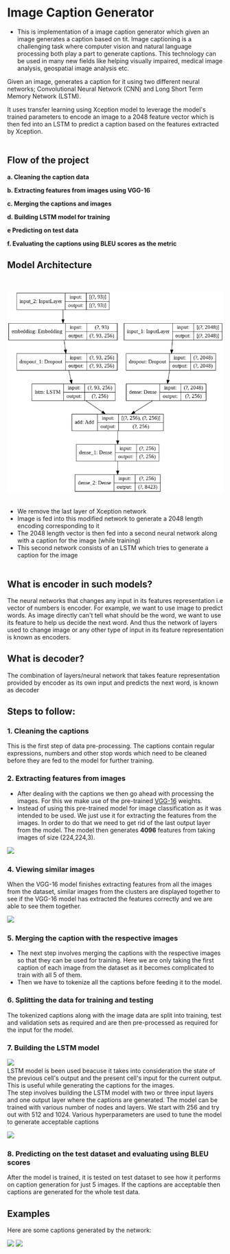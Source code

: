 # Image Caption Generator

* This is implementation of a image caption generator which given an image generates a caption based on tit. Image captioning is a challenging task where computer vision and natural language processing both play a part to generate captions. This technology can be used in many new fields like helping visually impaired, medical image analysis, geospatial image analysis etc.

Given an image, generates a caption for it using two different neural networks; Convolutional Neural Network (CNN) and Long Short Term Memory Network (LSTM).

It uses transfer learning using Xception model to leverage the model's trained parameters to encode an image to a 2048 feature vector which is then fed into an LSTM to predict a caption based on the features extracted by Xception.
<br /><br />

## Flow of the project

**a. Cleaning the caption data**

**b. Extracting features from images using VGG-16**

**c. Merging the captions and images**

**d. Building LSTM model for training**

**e  Predicting on test data**

**f. Evaluating the captions using BLEU scores as the metric**

## Model Architecture
<br />

<img src="model_plot.png"></img>
<br /><br />

- We remove the last layer of Xception network
- Image is fed into this modified network to generate a 2048 length encoding corresponding to it
- The 2048 length vector is then fed into a second neural network along with a caption for the image (while training)
- This second network consists of an LSTM which tries to generate a caption for the image
<br /><br />

## What is encoder in such models?
The neural networks that changes any input in its features representation i.e vector of numbers is encoder. For example, we want to use image to predict words. As image directly can't tell what should be the word, we want to use its feature to help us decide the next word. And thus the network of layers used to change image or any other type of input in its feature representation is known as encoders.

## What is decoder?
The combination of layers/neural network that takes feature representation provided by encoder as its own input and predicts the next word, is known as decoder

## Steps to follow:

### 1. Cleaning the captions
This is the first step of data pre-processing. The captions contain regular expressions, numbers and other stop words which need to be cleaned before they are fed to the model for further training.

### 2. Extracting features from images
* After dealing with the captions we then go ahead with processing the images. For this we make use of the pre-trained  [VGG-16](https://github.com/fchollet/deep-learning-models/releases/download/v0.1/vgg16_weights_tf_dim_ordering_tf_kernels.h5) weights.
* Instead of using this pre-trained model for image classification as it was intended to be used. We just use it for extracting the features from the images. In order to do that we need to get rid of the last output layer from the model. The model then generates **4096** features from taking images of size (224,224,3).

![](images/vgg16.PNG?raw=true)
<br>

### 4. Viewing similar images
When the VGG-16 model finishes extracting features from all the images from the dataset, similar images from the clusters are displayed together to see if the VGG-16 model has extracted the features correctly and we are able to see them together.

![](images/cluster1.PNG?raw=true)
<br>

### 5. Merging the caption with the respective images
* The next step involves merging the captions with the respective images so that they can be used for training. Here we are only taking the first caption of each image from the dataset as it becomes complicated to train with all 5 of them. 
* Then we have to tokenize all the captions before feeding it to the model.

### 6. Splitting the data for training and testing
The tokenized captions along with the image data are split into training, test and validation sets as required and are then pre-processed as required for the input for the model.

### 7. Building the LSTM model

![](images/lstm.PNG?raw=true)
<br>
LSTM model is been used beacuse it takes into consideration the state of the previous cell's output and the present cell's input for the current output. This is useful while generating the captions for the images.<br>
The step involves building the LSTM model with two or three input layers and one output layer where the captions are generated. The model can be trained with various number of nodes and layers. We start with 256 and try out with 512 and 1024. Various hyperparameters are used to tune the model to generate acceptable captions

![](images/lstmmodel.PNG?raw=true)
<br>

### 8. Predicting on the test dataset and evaluating using BLEU scores
After the model is trained, it is tested on test dataset to see how it performs on caption generation for just 5 images. If the captions are acceptable then captions are generated for the whole test data. 
## Examples

Here are some captions generated by the network:
<br />

<div style="float:left">
<div style="float:left"><img width="45%" src="https://i.imgur.com/Nmeg3DD.jpg" />
<img width="45%" src="https://i.imgur.com/J4mnPsG.jpg" /></div>
</div>
<br /><br />


